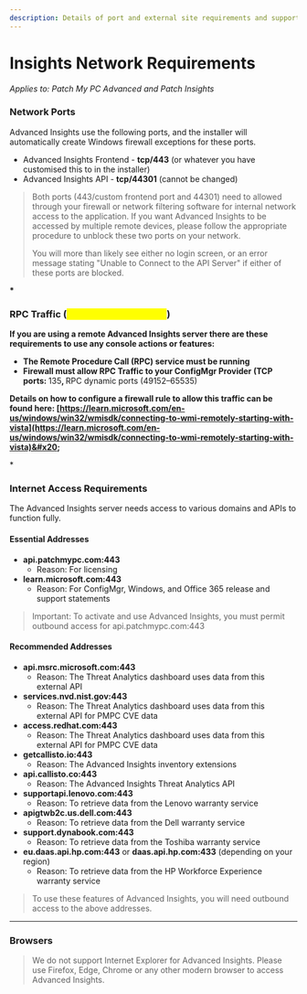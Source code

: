 ```yaml
---
description: Details of port and external site requirements and supported browsers.
---
```


# Insights Network Requirements

_Applies to: Patch My PC Advanced and Patch Insights_

### Network Ports <a href="#network-ports" id="network-ports"></a>

Advanced Insights use the following ports, and the installer will automatically create Windows firewall exceptions for these ports.

* Advanced Insights Frontend - <strong>tcp/443</strong> (or whatever you have customised this to in the installer)
* Advanced Insights API - <strong>tcp/44301</strong> (cannot be changed)

<blockquote class="wp-block-quote">
<p>Both ports (443/custom frontend port and 44301) need to allowed through your firewall or network filtering software for internal network access to the application. If you want Advanced Insights to be accessed by multiple remote devices, please follow the appropriate procedure to unblock these two ports on your network.</p>
<p>You will more than likely see either no login screen, or an error message stating "Unable to Connect to the API Server" if either of these ports are blocked. &#x20;</p>
</blockquote>

<strong>*

### RPC Traffic (<mark style="color:yellow;">If using remote server</mark>)

If you are using a remote Advanced Insights server there are these requirements to use any console actions or features:

* The Remote Procedure Call (RPC) service must be running
* Firewall must allow RPC Traffic to your ConfigMgr Provider (TCP ports: </strong>135<strong>, </strong>RPC dynamic ports (49152–65535)<strong>

Details on how to configure a firewall rule to allow this traffic can be found here: [https://learn.microsoft.com/en-us/windows/win32/wmisdk/connecting-to-wmi-remotely-starting-with-vista](https://learn.microsoft.com/en-us/windows/win32/wmisdk/connecting-to-wmi-remotely-starting-with-vista)&#x20;

</strong>*

### Internet Access Requirements

The Advanced Insights server needs access to various domains and APIs to function fully.&#x20;

#### Essential Addresses

* <strong>api.patchmypc.com:443</strong>
  * Reason: For licensing
* <strong>learn.microsoft.com:443</strong>
  * Reason: For ConfigMgr, Windows, and Office 365 release and support statements

<blockquote class="wp-block-quote">
<p>Important: To activate and use Advanced Insights, you must permit outbound access for api.patchmypc.com:443</p>
</blockquote>

#### Recommended Addresses

* <strong>api.msrc.microsoft.com:443</strong>
  * Reason: The Threat Analytics dashboard uses data from this external API
* <strong>services.nvd.nist.gov:443</strong>
  * Reason: The Threat Analytics dashboard uses data from this external API for PMPC CVE data
* <strong>access.redhat.com:443</strong>
  * Reason: The Threat Analytics dashboard uses data from this external API for PMPC CVE data
* <strong>getcallisto.io:443</strong>
  * Reason: The Advanced Insights inventory extensions
* <strong>api.callisto.co:443</strong>
  * Reason: The Advanced Insights Threat Analytics API&#x20;
* <strong>supportapi.lenovo.com:443</strong>
  * Reason: To retrieve data from the Lenovo warranty service
* <strong>apigtwb2c.us.dell.com:443</strong>
  * Reason: To retrieve data from the Dell warranty service
* <strong>support.dynabook.com:443</strong>
  * Reason: To retrieve data from the Toshiba warranty service
* <strong>eu.daas.api.hp.com:443</strong> or <strong>daas.api.hp.com:433</strong> (depending on your region)
  * Reason: To retrieve data from the HP Workforce Experience warranty service

<blockquote class="wp-block-quote">
<p>To use these features of Advanced Insights, you will need outbound access to the above addresses.</p>
</blockquote>

***

### Browsers

<blockquote class="wp-block-quote">
<p>We do not support Internet Explorer for Advanced Insights. Please use Firefox, Edge, Chrome or any other modern browser to access Advanced Insights.</p>
</blockquote>